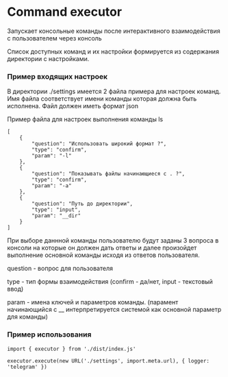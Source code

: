 # Command executor

Запускает консольные команды после интерактивного взаимодействия с пользователем через консоль

Список доступных команд и их настройки формируется из содержания директории с настройками.

### Пример входящих настроек
В директории ./settings имеется 2 файла примера для настроек команд. Имя файла соответствует имени команды которая должна быть исполнена. Файл должен иметь формат json

Пример файла для настроек выполнения команды ls

    [
        {
            "question": "Использовать широкий формат ?",
            "type": "confirm",
            "param": "-l"
        },
        {
            "question": "Показывать файлы начинающиеся с . ?",
            "type": "confirm",
            "param": "-a"
        },
        {
            "question": "Путь до директории",
            "type": "input",
            "param": "__dir"
        }
    ]

При выборе даннной команды пользователю будут заданы 3 вопроса в консоли на которые он должен дать ответы и далее произойдет выполнение основной команды исходя из ответов пользователя.

question - вопрос для пользователя

type - тип формы взаимодействия (confirm - да/нет, input - текстовый ввод)

param - имена ключей и параметров команды. (парамент начинающийся с __ интерпретируется системой как основной параметр для команды)

### Пример использования

    import { executor } from './dist/index.js'
    
    executor.execute(new URL('./settings', import.meta.url), { logger: 'telegram' })
